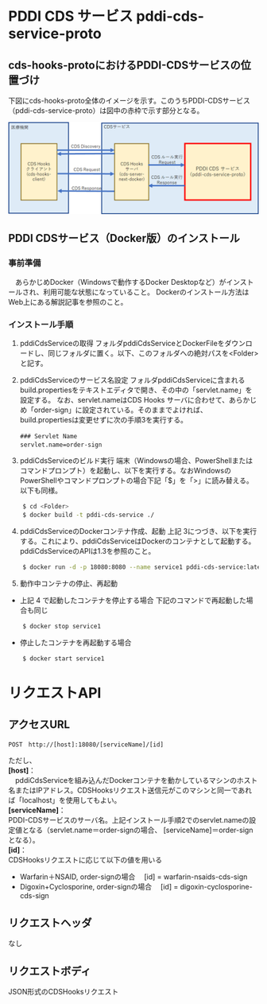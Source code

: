 # PDDI CDS サービス pddi-cds-service-proto
## cds-hooks-protoにおけるPDDI-CDSサービスの位置づけ
下図にcds-hooks-proto全体のイメージを示す。このうちPDDI-CDSサービス（pddi-cds-service-proto）は図中の赤枠で示す部分となる。

![pddiCdsServiceInCdsHooksProto.png](./docs/imgs/pddiCdsServiceInCdsHooksProto.png)

## PDDI CDSサービス（Docker版）のインストール

### 事前準備
　あらかじめDocker（Windowsで動作するDocker Desktopなど）がインストールされ、利用可能な状態になっていること。
Dockerのインストール方法はWeb上にある解説記事を参照のこと。

### インストール手順

1. pddiCdsServiceの取得
フォルダpddiCdsServiceとDockerFileをダウンロードし、同じフォルダに置く。以下、このフォルダへの絶対パスを\<Folder>と記す。

2. pddiCdsServiceのサービス名設定
フォルダpddiCdsServiceに含まれるbuild.propertiesをテキストエディタで開き、その中の「servlet.name」を設定する。
なお、servlet.nameはCDS Hooks サーバに合わせて、あらかじめ「order-sign」に設定されている。そのままでよければ、build.propertiesは変更せずに次の手順3を実行する。
~~~
　　### Servlet Name
　　servlet.name=order-sign
~~~

3. pddiCdsServiceのビルド実行
端末（Windowsの場合、PowerShellまたはコマンドプロンプト）を起動し、以下を実行する。なおWindowsのPowerShellやコマンドプロンプトの場合下記「$」を「>」に読み替える。以下も同様。
~~~bash
	$ cd <Folder>
	$ docker build -t pddi-cds-service ./
~~~

4. pddiCdsServiceのDockerコンテナ作成、起動
上記 3につづき、以下を実行する。これにより、pddiCdsServiceはDockerのコンテナとして起動する。pddiCdsServiceのAPIは1.3を参照のこと。
~~~bash
	$ docker run -d -p 18080:8080 --name service1 pddi-cds-service:latest
~~~


5. 動作中コンテナの停止、再起動
- 上記 4 で起動したコンテナを停止する場合
下記のコマンドで再起動した場合も同じ
~~~bash
	$ docker stop service1
~~~
- 停止したコンテナを再起動する場合
~~~bash
	$ docker start service1 
~~~


# リクエストAPI
## アクセスURL
~~~text
POST　http://[host]:18080/[serviceName]/[id]
~~~
ただし、  
**[host]**：  
　pddiCdsServiceを組み込んだDockerコンテナを動かしているマシンのホスト名またはIPアドレス。CDSHooksリクエスト送信元がこのマシンと同一であれば「localhost」を使用してもよい。  
**[serviceName]**：  
PDDI-CDSサービスのサーバ名。上記インストール手順2でのservlet.nameの設定値となる（servlet.name＝order-signの場合、 [serviceName]＝order-signとなる）。　  
**[id]**：  
CDSHooksリクエストに応じて以下の値を用いる  
- Warfarin＋NSAID, order-signの場合
　[id] = warfarin-nsaids-cds-sign
- Digoxin+Cyclosporine, order-signの場合
　[id] = digoxin-cyclosporine-cds-sign

## リクエストヘッダ
なし
## リクエストボディ
JSON形式のCDSHooksリクエスト

